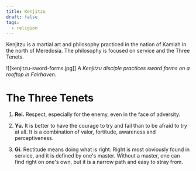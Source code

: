 ```yaml
---
title: Kenjitzu
draft: false
tags:
  - religion
---
```

Kenjitzu is a martial art and philosophy practiced in the nation of Kamiah in the north of Meredosia. The philosophy is focused on service and the Three Tenets.

![[kenjitzu-sword-forms.jpg]]
*A Kenjitzu disciple practices sword forms on a rooftop in Fairhaven.* 
# The Three Tenets
1. **Rei.** Respect, especially for the enemy, even in the face of adversity.

2. **Yu.** It is better to have the courage to try and fail than to be afraid to try at all. It is a combination of valor, fortitude, awareness and perceptiveness.

3. **Gi.** Rectitude means doing what is right. Right is most obviously found in service, and it is defined by one's master. Without a master, one can find right on one's own, but it is a narrow path and easy to stray from.